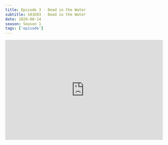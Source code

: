 ```yaml
---
title: Episode 3 - Dead in the Water
subtitle: S01E03 - Dead in the Water
date: 2020-08-14
season: Season 1
tags: ['episode']
---
```


<iframe src="https://cast.rocks/player/27557/Episode-3-Dead-in-the-Water.mp3?episodeTitle=Episode%203%20-%20Dead%20in%20the%20Water&podcastTitle=Couple%20of%20Idjits&episodeDate=August%2014th%2C%202020&imageURL=https%3A%2F%2Fcast.rocks%2Fhosting%2F27557%2Ffeeds%2FCAURZ.jpg" style="border: none; min-height: 265px; max-height: 320px; max-width: 558px; min-width: 270px; width: 100%; height: 100%;" scrollbars="no"></iframe>
